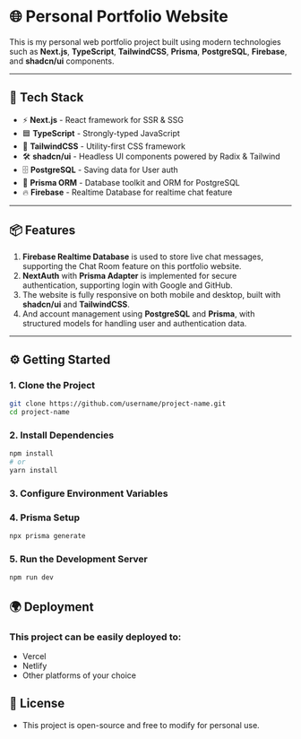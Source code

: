 # 🌐 Personal Portfolio Website

This is my personal web portfolio project built using modern technologies such as **Next.js**, **TypeScript**, **TailwindCSS**, **Prisma**, **PostgreSQL**, **Firebase**, and **shadcn/ui** components.

---

## 🚀 Tech Stack

- ⚡ **Next.js** - React framework for SSR & SSG
- 🟦 **TypeScript** - Strongly-typed JavaScript
- 🎨 **TailwindCSS** - Utility-first CSS framework
- 🛠 **shadcn/ui** - Headless UI components powered by Radix & Tailwind
- 🗄️ **PostgreSQL** - Saving data for User auth
- 🔬 **Prisma ORM** - Database toolkit and ORM for PostgreSQL
- 🔥 **Firebase** - Realtime Database for realtime chat feature

---

## 📦 Features

1. **Firebase Realtime Database** is used to store live chat messages, supporting the Chat Room feature on this portfolio website.
2. **NextAuth** with **Prisma Adapter** is implemented for secure authentication, supporting login with Google and GitHub.
3. The website is fully responsive on both mobile and desktop, built with **shadcn/ui** and **TailwindCSS**.
4. And account management using **PostgreSQL** and **Prisma**, with structured models for handling user and authentication data.

---

## ⚙️ Getting Started

### 1. Clone the Project

```bash
git clone https://github.com/username/project-name.git
cd project-name
```

### 2. Install Dependencies

```bash
npm install
# or
yarn install
```

### 3. Configure Environment Variables

### 4. Prisma Setup

```bash
npx prisma generate
```

### 5. Run the Development Server

```bash
npm run dev
```

## 🌍 Deployment

### This project can be easily deployed to:

- Vercel
- Netlify
- Other platforms of your choice

## 📃 License

- This project is open-source and free to modify for personal use.
